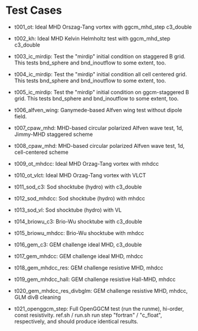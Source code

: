 
# Test Cases

* t001_ot: Ideal MHD Orszag-Tang vortex with ggcm_mhd_step c3_double

* t002_kh: Ideal MHD Kelvin Helmholtz test with ggcm_mhd_step c3_double

* t003_ic_mirdip: Test the "mirdip" initial condition on staggered B
  grid. This tests bnd_sphere and bnd_inoutflow to some extent, too.

* t004_ic_mirdip: Test the "mirdip" initial condition all cell
  centered grid. This tests bnd_sphere and bnd_inoutflow to some
  extent, too.

* t005_ic_mirdip: Test the "mirdip" initial condition on
  ggcm-staggered B grid. This tests bnd_sphere and bnd_inoutflow to
  some extent, too.

* t006_alfven_wing: Ganymede-based Alfven wing test without dipole
  field.

* t007_cpaw_mhd: MHD-based circular polarized Alfven wave test, 1d,
  Jimmy-MHD staggered scheme

* t008_cpaw_mhd: MHD-based circular polarized Alfven wave test, 1d,
  cell-centered scheme

* t009_ot_mhdcc: Ideal MHD Orzag-Tang vortex with mhdcc

* t010_ot_vlct: Ideal MHD Orzag-Tang vortex with VLCT

* t011_sod_c3: Sod shocktube (hydro) with c3_double

* t012_sod_mhdcc: Sod shocktube (hydro) with mhdcc

* t013_sod_vl: Sod shocktube (hydro) with VL

* t014_briowu_c3: Brio-Wu shocktube with c3_double

* t015_briowu_mhdcc: Brio-Wu shocktube with mhdcc

* t016_gem_c3: GEM challenge ideal MHD, c3_double

* t017_gem_mhdcc: GEM challenge ideal MHD, mhdcc

* t018_gem_mhdcc_res: GEM challenge resistive MHD, mhdcc

* t019_gem_mhdcc_hall: GEM challenge resistive Hall-MHD, mhdcc

* t020_gem_mhdcc_res_divbglm: GEM challenge resistive MHD, mhdcc, GLM divB cleaning

* t021_openggcm_step: Full OpenGGCM test (run the runme), hi-order,
  const resistivity. ref.sh / run.sh run step "fortran" / "c_float",
  respectively, and should produce identical results.















